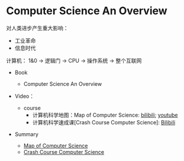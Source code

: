 # Computer Science An Overview

对人类进步产生重大影响：
* 工业革命
* 信息时代

计算机： 1&0 -> 逻辑门 -> CPU -> 操作系统 -> 整个互联网

* Book
   * Computer Science An Overview

* Video： 
   * course 
      * 计算机科学地图：Map of Computer Science: [bilibili](https://www.bilibili.com/video/av21096859?from=search&seid=16370583374760966611); [youtube](https://www.youtube.com/watch?v=SzJ46YA_RaA)
      * 计算机科学速成课[Crash Course Computer Science]: [Bilibili](https://www.bilibili.com/video/av21376839?from=search&amp;seid=9162856292795471868\\)

* Summary
   * [Map of Computer Science](Computer_Science_an_Overview/Map-of-Computer-Science.md)
   * [Crash Course Computer Science](Computer_Science_an_Overview/Crash-Course-Computer-Science.md)